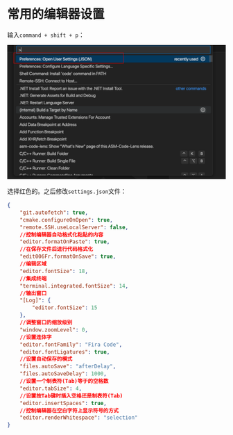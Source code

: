 # 常用的编辑器设置

输入`command + shift + p`：

![image-20240410111455528](常用的编辑器设置.assets/image-20240410111455528.png) 

选择红色的。之后修改`settings.json`文件：

```json
{
    "git.autofetch": true,
    "cmake.configureOnOpen": true,
    "remote.SSH.useLocalServer": false,
    //控制编辑器自动格式化粘贴的内容
    "editor.formatOnPaste": true,
    //在保存文件后进行代码格式化
    "edit006Fr.formatOnSave": true,
    //编辑区域
    "editor.fontSize": 18,
    //集成终端
    "terminal.integrated.fontSize": 14,
    //输出窗口
    "[Log]": {
        "editor.fontSize": 15
    },
    //调整窗口的缩放级别
    "window.zoomLevel": 0,
    //设置连体字
    "editor.fontFamily": "Fira Code",
    "editor.fontLigatures": true,
    //设置自动保存的模式
    "files.autoSave": "afterDelay",
    "files.autoSaveDelay": 1000,
    //设置一个制表符(Tab)等于的空格数
    "editor.tabSize": 4,
    //设置按Tab键时插入空格还是制表符(Tab)
    "editor.insertSpaces": true,
    //控制编辑器在空白字符上显示符号的方式
    "editor.renderWhitespace": "selection"
}
```

